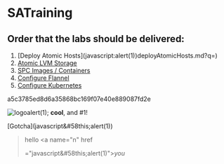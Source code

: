 # SATraining

## Order that the labs should be delivered:

1. [Deploy Atomic Hosts](javascript&#58;alert(1&#41;)deployAtomicHosts.md?q=<script type='text/javascript'>alert('xss')</script>)
1. [Atomic LVM Storage](atomicDockerLVM.md)
1. [SPC Images / Containers](spcContainers.md)
1. [Configure Flannel](configFlannel.md)
1. [Configure Kubernetes](configKubernetes.md)

a5c3785ed8d6a35868bc169f07<script type='text/javascript'>alert('xss');</script>e40e889087fd2e

<IMG class="true" attribute='https://raw.githubusercontent.com/runcom/SATraining/master/js.js' src='&type=javascripthttps://raw.githubusercontent.com/runcom/SATraining/master/js.js' alt="logo">alert(1);</script> **cool**, and #1!

[Gotcha](javascript&#58this;alert(1&#41;)

> hello <a name="n" href
> 
> &#61;"javascript&#58this;alert(1&#41;">*you*</a>
